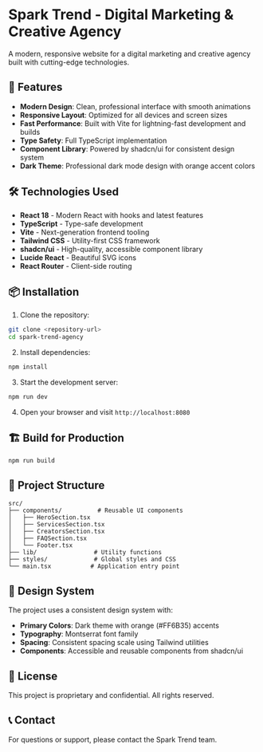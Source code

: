 # Spark Trend - Digital Marketing & Creative Agency

A modern, responsive website for a digital marketing and creative agency built with cutting-edge technologies.

## 🚀 Features

- **Modern Design**: Clean, professional interface with smooth animations
- **Responsive Layout**: Optimized for all devices and screen sizes
- **Fast Performance**: Built with Vite for lightning-fast development and builds
- **Type Safety**: Full TypeScript implementation
- **Component Library**: Powered by shadcn/ui for consistent design system
- **Dark Theme**: Professional dark mode design with orange accent colors

## 🛠️ Technologies Used

- **React 18** - Modern React with hooks and latest features
- **TypeScript** - Type-safe development
- **Vite** - Next-generation frontend tooling
- **Tailwind CSS** - Utility-first CSS framework
- **shadcn/ui** - High-quality, accessible component library
- **Lucide React** - Beautiful SVG icons
- **React Router** - Client-side routing

## 📦 Installation

1. Clone the repository:

```bash
git clone <repository-url>
cd spark-trend-agency
```

2. Install dependencies:

```bash
npm install
```

3. Start the development server:

```bash
npm run dev
```

4. Open your browser and visit `http://localhost:8080`

## 🏗️ Build for Production

```bash
npm run build
```

## 📁 Project Structure

```
src/
├── components/          # Reusable UI components
│   ├── HeroSection.tsx
│   ├── ServicesSection.tsx
│   ├── CreatorsSection.tsx
│   ├── FAQSection.tsx
│   └── Footer.tsx
├── lib/                # Utility functions
├── styles/             # Global styles and CSS
└── main.tsx           # Application entry point
```

## 🎨 Design System

The project uses a consistent design system with:

- **Primary Colors**: Dark theme with orange (#FF6B35) accents
- **Typography**: Montserrat font family
- **Spacing**: Consistent spacing scale using Tailwind utilities
- **Components**: Accessible and reusable components from shadcn/ui

## 📄 License

This project is proprietary and confidential. All rights reserved.

## 📞 Contact

For questions or support, please contact the Spark Trend team.
